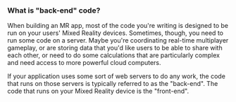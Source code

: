 ### What is "back-end" code?

When building an MR app, most of the code you're writing is designed to be run on your users' Mixed Reality devices. Sometimes, though, you need to run some code on a server. Maybe you're coordinating real-time multiplayer gameplay, or are storing data that you'd like users to be able to share with each other, or need to do some calculations that are particularly complex and need access to more powerful cloud computers.

If your application uses some sort of web servers to do any work, the code that runs on those servers is typically referred to as the "back-end". The code that runs on your Mixed Reality device is the "front-end".
